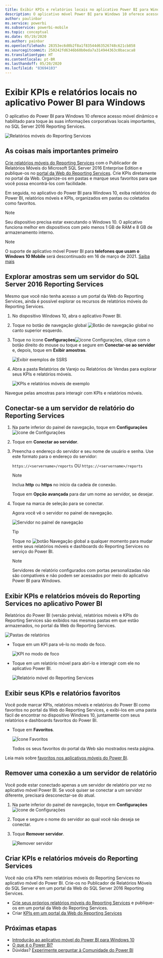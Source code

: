 ```yaml
---
title: Exibir KPIs e relatórios locais no aplicativo Power BI para Windows
description: O aplicativo móvel Power BI para Windows 10 oferece acesso móvel dinâmico e habilitado para toque às suas informações corporativas locais importantes.
author: paulinbar
ms.service: powerbi
ms.subservice: powerbi-mobile
ms.topic: conceptual
ms.date: 05/19/2020
ms.author: painbar
ms.openlocfilehash: 28353ec6d0b2f8a1f83544d63526748c621cb858
ms.sourcegitcommit: 250242fd6346b60b0eda7a314944363c0bacaca8
ms.translationtype: HT
ms.contentlocale: pt-BR
ms.lasthandoff: 05/20/2020
ms.locfileid: "83694103"
---
```

# <a name="view-on-premises-reports-and-kpis-in-the-power-bi-windows-app"></a>Exibir KPIs e relatórios locais no aplicativo Power BI para Windows
O aplicativo do Power BI para Windows 10 oferece acesso móvel dinâmico e habilitado para toque às suas informações corporativas locais importantes, no SQL Server 2016 Reporting Services. 

![Relatórios móveis do Reporting Services](media/mobile-app-windows-10-ssrs-kpis-mobile-reports/power-bi-ssrs-mobile-report.png)

## <a name="first-things-first"></a>As coisas mais importantes primeiro
[Crie relatórios móveis do Reporting Services](/sql/reporting-services/mobile-reports/create-mobile-reports-with-sql-server-mobile-report-publisher) com o Publicador de Relatórios Móveis do Microsoft SQL Server 2016 Enterprise Edition e publique-os no [portal da Web do Reporting Services](/sql/reporting-services/web-portal-ssrs-native-mode). Crie KPIs diretamente no portal da Web. Organize-os em pastas e marque seus favoritos para que você possa encontrá-los com facilidade. 

Em seguida, no aplicativo do Power BI para Windows 10, exiba relatórios do Power BI, relatórios móveis e KPIs, organizados em pastas ou coletados como favoritos. 

> [!NOTE]
> Seu dispositivo precisa estar executando o Windows 10. O aplicativo funciona melhor em dispositivos com pelo menos 1 GB de RAM e 8 GB de armazenamento interno.

>[!NOTE]
>O suporte de aplicativo móvel Power BI para **telefones que usam o Windows 10 Mobile** será descontinuado em 16 de março de 2021. [Saiba mais](https://go.microsoft.com/fwlink/?linkid=2121400)

## <a name="explore-samples-without-a-sql-server-2016-reporting-services-server"></a>Explorar amostras sem um servidor do SQL Server 2016 Reporting Services
Mesmo que você não tenha acesso a um portal da Web do Reporting Services, ainda é possível explorar os recursos de relatórios móveis do Reporting Services.

1. No dispositivo Windows 10, abra o aplicativo Power BI.
2. Toque no botão de navegação global ![Botão de navegação global](media/mobile-app-windows-10-ssrs-kpis-mobile-reports/powerbi_windows10_options_icon.png) no canto superior esquerdo.
3. Toque no ícone **Configurações**![ícone Configurações](media/mobile-app-windows-10-ssrs-kpis-mobile-reports/power-bi-settings-icon.png), clique com o botão direito do mouse ou toque e segure em **Conectar-se ao servidor** e, depois, toque em **Exibir amostras**.
   
   ![Exibir exemplos de SSRS](media/mobile-app-windows-10-ssrs-kpis-mobile-reports/power-bi-win10-connect-ssrs-samples.png)
4. Abra a pasta Relatórios de Varejo ou Relatórios de Vendas para explorar seus KPIs e relatórios móveis.
   
   ![KPIs e relatórios móveis de exemplo](media/mobile-app-windows-10-ssrs-kpis-mobile-reports/power-bi-win10-ssrs-sample-kpis.png)

Navegue pelas amostras para interagir com KPIs e relatórios móveis.

## <a name="connect-to-a-reporting-services-report-server"></a>Conectar-se a um servidor de relatório do Reporting Services
1. Na parte inferior do painel de navegação, toque em **Configurações** ![ícone de Configurações](media/mobile-app-windows-10-ssrs-kpis-mobile-reports/power-bi-settings-icon.png)
2. Toque em **Conectar ao servidor**.
3. Preencha o endereço do servidor e seu nome de usuário e senha. Use este formato para o endereço do servidor:
   
     `https://<servername>/reports` OU `https://<servername>/reports`
   
   > [!NOTE]
   > Inclua **http** ou **https** no início da cadeia de conexão.
   > 
   > 
   
    Toque em **Opção avançada** para dar um nome ao servidor, se desejar.
4. Toque na marca de seleção para se conectar. 
   
   Agora você vê o servidor no painel de navegação.
   
   ![Servidor no painel de navegação](media/mobile-app-windows-10-ssrs-kpis-mobile-reports/power-bi-ssrs-mobile-report-server.png)
   
   >[!TIP]
   >Toque no ![botão Navegação global](media/mobile-app-windows-10-ssrs-kpis-mobile-reports/powerbi_windows10_options_icon.png) a qualquer momento para mudar entre seus relatórios móveis e dashboards do Reporting Services no serviço do Power BI. 
   > 

   >[!NOTE]
   >Servidores de relatório configurados com portas personalizadas não são compatíveis e não podem ser acessados por meio do aplicativo Power BI para Windows. 

## <a name="view-reporting-services-kpis-and-mobile-reports-in-the-power-bi-app"></a>Exibir KPIs e relatórios móveis do Reporting Services no aplicativo Power BI
Relatórios do Power BI (versão prévia), relatórios móveis e KPIs do Reporting Services são exibidos nas mesmas pastas em que estão armazenados, no portal da Web do Reporting Services.

![Pastas de relatórios](media/mobile-app-windows-10-ssrs-kpis-mobile-reports/power-bi-ssrs-mobile-report-folders.png)

* Toque em um KPI para vê-lo no modo de foco.
  
    ![KPI no modo de foco](media/mobile-app-windows-10-ssrs-kpis-mobile-reports/power-bi-ssrs-mobile-report-kpis.png)
* Toque em um relatório móvel para abri-lo e interagir com ele no aplicativo Power BI.
  
    ![Relatório móvel do Reporting Services](media/mobile-app-windows-10-ssrs-kpis-mobile-reports/power-bi-ssrs-mobile-report.png)

## <a name="view-your-favorite-kpis-and-reports"></a>Exibir seus KPIs e relatórios favoritos
Você pode marcar KPIs, relatórios móveis e relatórios do Power BI como favoritos no portal da Web do Reporting Services, e exibi-los em uma pasta fácil de encontrar no dispositivo Windows 10, juntamente com seus relatórios e dashboards favoritos do Power BI.

* Toque em **Favoritos**.
  
   ![Ícone Favoritos](media/mobile-app-windows-10-ssrs-kpis-mobile-reports/power-bi-ssrs-mobile-report-favorite-menu.png)
  
   Todos os seus favoritos do portal da Web são mostrados nesta página.
  
Leia mais sobre [favoritos nos aplicativos móveis do Power BI](mobile-apps-favorites.md).

## <a name="remove-a-connection-to-a-report-server"></a>Remover uma conexão a um servidor de relatório
Você pode estar conectado apenas a um servidor de relatório por vez no aplicativo móvel Power BI. Se você quiser se conectar a um servidor diferente, precisará desconectar-se do atual.

1. Na parte inferior do painel de navegação, toque em **Configurações** ![ícone de Configurações](media/mobile-app-windows-10-ssrs-kpis-mobile-reports/power-bi-settings-icon.png)
2. Toque e segure o nome do servidor ao qual você não deseja se conectar.
3. Toque **Remover servidor**.
   
    ![Remover servidor](media/mobile-app-windows-10-ssrs-kpis-mobile-reports/power-bi-windows-10-ssrs-remove-server-menu.png)

## <a name="create-reporting-services-mobile-reports-and-kpis"></a>Criar KPIs e relatórios móveis do Reporting Services
Você não cria KPIs nem relatórios móveis do Reporting Services no aplicativo móvel do Power BI. Crie-os no Publicador de Relatórios Móveis do SQL Server e em um portal da Web do SQL Server 2016 Reporting Services.

* [Crie seus próprios relatórios móveis do Reporting Services](/sql/reporting-services/mobile-reports/create-mobile-reports-with-sql-server-mobile-report-publisher) e publique-os em um portal da Web do Reporting Services.
* Criar [KPIs em um portal da Web do Reporting Services](/sql/reporting-services/working-with-kpis-in-reporting-services)

## <a name="next-steps"></a>Próximas etapas
* [Introdução ao aplicativo móvel do Power BI para Windows 10](mobile-windows-10-phone-app-get-started.md)  
* [O que é o Power BI?](../../fundamentals/power-bi-overview.md)  
* Dúvidas? [Experimente perguntar à Comunidade do Power BI](https://community.powerbi.com/)
